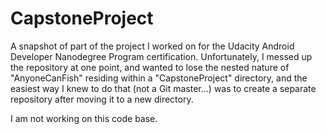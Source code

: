 # CapstoneProject

A snapshot of part of the project I worked on for the Udacity Android Developer Nanodegree Program certification.
Unfortunately, I messed up the repository at one point, and wanted to lose the nested nature of "AnyoneCanFish" residing
within a "CapstoneProject" directory, and the easiest way I knew to do that (not a Git master...) was to create a separate
repository after moving it to a new directory.

I am not working on this code base.

